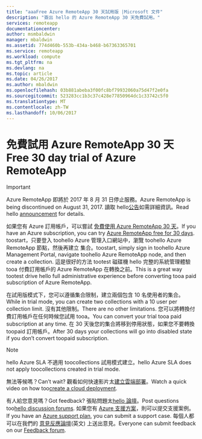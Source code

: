 ```yaml
---
title: "aaaFree Azure RemoteApp 30 天試用版 |Microsoft 文件"
description: "簽出 hello 的 Azure RemoteApp 30 天免費試用。"
services: remoteapp
documentationcenter: 
author: msmbaldwin
manager: mbaldwin
ms.assetid: 774d460b-553b-434a-b468-b67363365701
ms.service: remoteapp
ms.workload: compute
ms.tgt_pltfrm: na
ms.devlang: na
ms.topic: article
ms.date: 04/26/2017
ms.author: mbaldwin
ms.openlocfilehash: 03b881abeba3f00fc8bf79932060a75d47f2e0fa
ms.sourcegitcommit: 523283cc1b3c37c428e77850964dc1c33742c5f0
ms.translationtype: MT
ms.contentlocale: zh-TW
ms.lasthandoff: 10/06/2017
---
```

# <a name="free-30-day-trial-of-azure-remoteapp"></a><span data-ttu-id="df0e4-103">免費試用 Azure RemoteApp 30 天</span><span class="sxs-lookup"><span data-stu-id="df0e4-103">Free 30 day trial of Azure RemoteApp</span></span>
> [!IMPORTANT]
> <span data-ttu-id="df0e4-104">Azure RemoteApp 即將於 2017 年 8 月 31 日停止服務。</span><span class="sxs-lookup"><span data-stu-id="df0e4-104">Azure RemoteApp is being discontinued on August 31, 2017.</span></span> <span data-ttu-id="df0e4-105">讀取 hello[公告](https://go.microsoft.com/fwlink/?linkid=821148)如需詳細資訊。</span><span class="sxs-lookup"><span data-stu-id="df0e4-105">Read hello [announcement](https://go.microsoft.com/fwlink/?linkid=821148) for details.</span></span>
> 
> 

<span data-ttu-id="df0e4-106">如果您有 Azure 訂用帳戶，可以嘗試 [免費使用 Azure RemoteApp 30 天](https://www.remoteapp.windowsazure.com/en/tour.aspx)。</span><span class="sxs-lookup"><span data-stu-id="df0e4-106">If you have an Azure subscription, you can try [Azure RemoteApp free for 30 days](https://www.remoteapp.windowsazure.com/en/tour.aspx).</span></span> <span data-ttu-id="df0e4-107">toostart，只要登入 toohello Azure 管理入口網站中，瀏覽 toohello Azure RemoteApp 節點，然後再建立 集合。</span><span class="sxs-lookup"><span data-stu-id="df0e4-107">toostart, simply sign in toohello Azure Management Portal, navigate toohello Azure RemoteApp node, and then create a collection.</span></span> <span data-ttu-id="df0e4-108">這是很好的方法 tootest 磁碟機 hello 完整的系統管理體驗 tooa 付費訂用帳戶的 Azure RemoteApp 在轉換之前。</span><span class="sxs-lookup"><span data-stu-id="df0e4-108">This is a great way tootest drive hello full administrative experience before converting tooa paid subscription of Azure RemoteApp.</span></span>  

<span data-ttu-id="df0e4-109">在試用版模式下，您可以遵循集合限制，建立兩個包含 10 名使用者的集合。</span><span class="sxs-lookup"><span data-stu-id="df0e4-109">While in trial mode, you can create two collections with a 10 user per collection limit.</span></span> <span data-ttu-id="df0e4-110">沒有其他限制。</span><span class="sxs-lookup"><span data-stu-id="df0e4-110">There are no other limitations.</span></span> <span data-ttu-id="df0e4-111">您可以將轉換付費訂用帳戶在任何時候您試用 tooa。</span><span class="sxs-lookup"><span data-stu-id="df0e4-111">You can convert your trial tooa paid subscription at any time.</span></span> <span data-ttu-id="df0e4-112">在 30 天後您的集合將移到停用狀態，如果您不要轉換 toopaid 訂用帳戶。</span><span class="sxs-lookup"><span data-stu-id="df0e4-112">After 30 days your collections will go into disabled state if you don’t convert toopaid subscription.</span></span>

> [!NOTE]
> <span data-ttu-id="df0e4-113">hello Azure SLA 不適用 toocollections 試用模式建立。</span><span class="sxs-lookup"><span data-stu-id="df0e4-113">hello Azure SLA does not apply toocollections created in trial mode.</span></span>  
> 
> 

<span data-ttu-id="df0e4-114">無法等候嗎？</span><span class="sxs-lookup"><span data-stu-id="df0e4-114">Can’t wait?</span></span> <span data-ttu-id="df0e4-115">觀看如何快速影片太[建立雲端部署](https://azure.microsoft.com/documentation/videos/azure-remoteapp-cloud-deployment-overview/)。</span><span class="sxs-lookup"><span data-stu-id="df0e4-115">Watch a quick video on how too[create a cloud deployment](https://azure.microsoft.com/documentation/videos/azure-remoteapp-cloud-deployment-overview/).</span></span>

<span data-ttu-id="df0e4-116">有人給您意見嗎？</span><span class="sxs-lookup"><span data-stu-id="df0e4-116">Got feedback?</span></span> <span data-ttu-id="df0e4-117">張貼問題太[hello 論壇](https://feedback.azure.com/forums/247748-azure-remoteapp/)。</span><span class="sxs-lookup"><span data-stu-id="df0e4-117">Post questions too[hello discussion forums](https://feedback.azure.com/forums/247748-azure-remoteapp/).</span></span> <span data-ttu-id="df0e4-118">如果您有 [Azure 支援方案](https://azure.microsoft.com/support/plans/)，則可以提交支援案例。</span><span class="sxs-lookup"><span data-stu-id="df0e4-118">If you have an [Azure support plan](https://azure.microsoft.com/support/plans/), you can submit a support case.</span></span> <span data-ttu-id="df0e4-119">每個人都可以在我們的 [意見反應論壇](https://feedback.azure.com/forums/247748-azure-remoteapp/)(英文) 上送出意見。</span><span class="sxs-lookup"><span data-stu-id="df0e4-119">Everyone can submit feedback on our [Feedback forum](https://feedback.azure.com/forums/247748-azure-remoteapp/).</span></span>  

